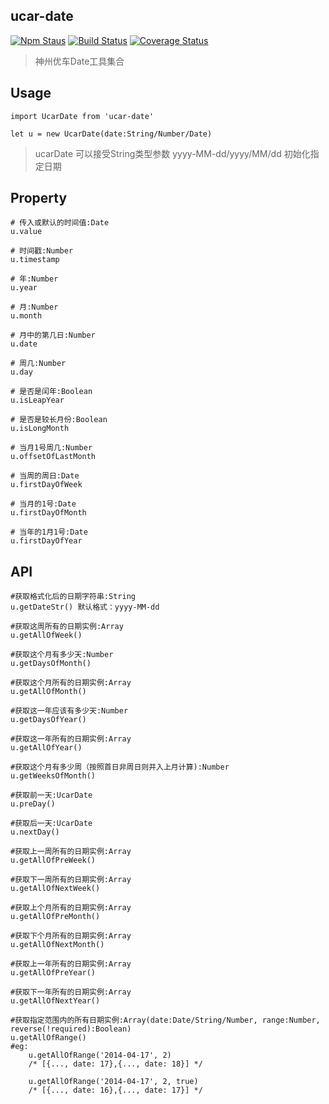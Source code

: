 ## ucar-date
[![Npm Staus](https://img.shields.io/badge/npm-v0.0.1-orange.svg)](https://www.npmjs.com/package/ucar-date)
[![Build Status](https://travis-ci.org/yusphy45/ucar-Date.svg?branch=master)](https://travis-ci.org/yusphy45/ucar-Date)
[![Coverage Status](https://coveralls.io/repos/github/yusphy45/ucar-Date/badge.svg?branch=master)](https://coveralls.io/github/yusphy45/ucar-Date?branch=master)
> 神州优车Date工具集合

## Usage
```
import UcarDate from 'ucar-date'
	
let u = new UcarDate(date:String/Number/Date)
```
> ucarDate 可以接受String类型参数 yyyy-MM-dd/yyyy/MM/dd 初始化指定日期

## Property
```
# 传入或默认的时间值:Date
u.value
	
# 时间戳:Number
u.timestamp
	
# 年:Number
u.year
	
# 月:Number
u.month
	
# 月中的第几日:Number
u.date
	
# 周几:Number
u.day
	
# 是否是闰年:Boolean
u.isLeapYear
	
# 是否是较长月份:Boolean
u.isLongMonth
	
# 当月1号周几:Number
u.offsetOfLastMonth

# 当周的周日:Date
u.firstDayOfWeek

# 当月的1号:Date
u.firstDayOfMonth

# 当年的1月1号:Date
u.firstDayOfYear
```
	
## API
```
#获取格式化后的日期字符串:String
u.getDateStr() 默认格式：yyyy-MM-dd

#获取这周所有的日期实例:Array	
u.getAllOfWeek()
	
#获取这个月有多少天:Number
u.getDaysOfMonth()

#获取这个月所有的日期实例:Array
u.getAllOfMonth()
	
#获取这一年应该有多少天:Number
u.getDaysOfYear()

#获取这一年所有的日期实例:Array
u.getAllOfYear()
	
#获取这个月有多少周（按照首日非周日则并入上月计算):Number
u.getWeeksOfMonth()
	
#获取前一天:UcarDate
u.preDay()
	
#获取后一天:UcarDate
u.nextDay()

#获取上一周所有的日期实例:Array
u.getAllOfPreWeek()

#获取下一周所有的日期实例:Array
u.getAllOfNextWeek()

#获取上个月所有的日期实例:Array
u.getAllOfPreMonth()

#获取下个月所有的日期实例:Array
u.getAllOfNextMonth()

#获取上一年所有的日期实例:Array
u.getAllOfPreYear()

#获取下一年所有的日期实例:Array
u.getAllOfNextYear()

#获取指定范围内的所有日期实例:Array(date:Date/String/Number, range:Number, reverse(!required):Boolean)
u.getAllOfRange()
#eg: 
	u.getAllOfRange('2014-04-17', 2)
	/* [{..., date: 17},{..., date: 18}] */
	
	u.getAllOfRange('2014-04-17', 2, true)
	/* [{..., date: 16},{..., date: 17}] */


```